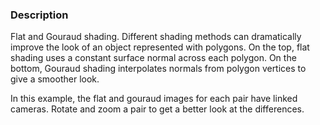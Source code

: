 ### Description
Flat and Gouraud shading. Different shading methods can dramatically improve the look of an object represented with polygons. On the top, flat shading uses a constant surface normal across each polygon. On the bottom, Gouraud shading interpolates normals from polygon vertices to give a smoother look.

In this example, the flat and gouraud images for each pair have linked cameras. Rotate and zoom a pair to get a better look at the differences.
